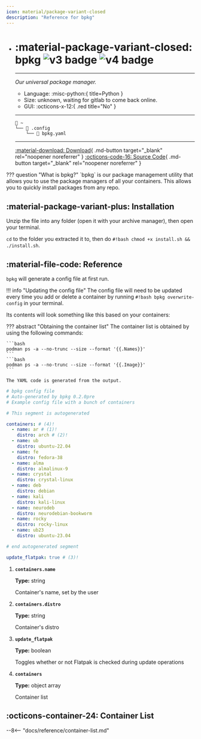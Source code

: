 ```yaml
---
icon: material/package-variant-closed
description: "Reference for bpkg"
---
```


<div class="grid cards" markdown>

-   # :material-package-variant-closed: bpkg ![v3 badge](https://img.shields.io/badge/v3-red) ![v4 badge](https://img.shields.io/badge/v4-green)
    -------

    <em>Our universal package manager.</em>

    - Language: :misc-python:{ title=Python }
    - Size: unknown, waiting for gitlab to come back online.
    - GUI: :octicons-x-12:{ .red title="No" }

    --------
    ```title="Config file location"
    󱂵 ~
    └── 󰉋 .config
        └── 󰈮 bpkg.yaml
    ```

    ------

    [:material-download: Download](https://git.blendos.co/blendOS/bpkg/-/archive/main/bpkg-main.tar.gz){ .md-button target="_blank" rel="noopener noreferrer" } [:octicons-code-16: Source Code](https://git.blendos.co/blendos/bpkg){ .md-button target="_blank" rel="noopener noreferrer" }

</div>
??? question "What is bpkg?"
    `bpkg` is our package management utility that allows you to use the package managers of all your containers. This allows you to quickly install packages from any repo.

## :material-package-variant-plus: Installation

Unzip the file into any folder (open it with your archive manager), then open your terminal.

`cd` to the folder you extracted it to, then do `#!bash chmod +x install.sh && ./install.sh`.



## :material-file-code: Reference

`bpkg` will generate a config file at first run.

!!! info "Updating the config file"
    The config file will need to be updated every time you add or delete a container by running `#!bash bpkg overwrite-config` in your terminal.

Its contents will look something like this based on your containers:

??? abstract "Obtaining the container list"
    The container list is obtained by using the following commands:

    ```bash
    podman ps -a --no-trunc --size --format '{{.Names}}'
    ```
    ```bash
    podman ps -a --no-trunc --size --format '{{.Image}}'
    ```

    The YAML code is generated from the output.

```yaml title="bpkg.yaml"
# bpkg config file
# Auto-generated by bpkg 0.2.0pre
# Example config file with a bunch of containers

# This segment is autogenerated

containers: # (4)!
  - name: ar # (1)!
    distro: arch # (2)!
  - name: ub
    distro: ubuntu-22.04
  - name: fe
    distro: fedora-38
  - name: alma
    distro: almalinux-9
  - name: crystal
    distro: crystal-linux
  - name: deb
    distro: debian
  - name: kali
    distro: kali-linux
  - name: neurodeb
    distro: neurodebian-bookworm
  - name: rocky
    distro: rocky-linux
  - name: ub23
    distro: ubuntu-23.04

# end autogenerated segment

update_flatpak: true # (3)!
```

1.    **`containers.name`**
      
      **Type:** string

      Container's name, set by the user
    
2.    **`containers.distro`**
      
      **Type:** string

      Container's distro

3.    **`update_flatpak`**
      
      **Type:** boolean
    
      Toggles whether or not Flatpak is checked during update operations

4.    **`containers`**
      
      **Type:** object array

      Container list

## :octicons-container-24: Container List

--8<-- "docs/reference/container-list.md"






